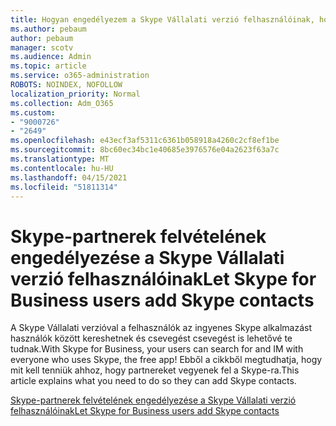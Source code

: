 ```yaml
---
title: Hogyan engedélyezem a Skype Vállalati verzió felhasználóinak, hogy kommunikáljanak a Skype-felhasználókkal?
ms.author: pebaum
author: pebaum
manager: scotv
ms.audience: Admin
ms.topic: article
ms.service: o365-administration
ROBOTS: NOINDEX, NOFOLLOW
localization_priority: Normal
ms.collection: Adm_O365
ms.custom:
- "9000726"
- "2649"
ms.openlocfilehash: e43ecf3af5311c6361b058918a4260c2cf8ef1be
ms.sourcegitcommit: 8bc60ec34bc1e40685e3976576e04a2623f63a7c
ms.translationtype: MT
ms.contentlocale: hu-HU
ms.lasthandoff: 04/15/2021
ms.locfileid: "51811314"
---
```

# <a name="let-skype-for-business-users-add-skype-contacts"></a><span data-ttu-id="67f67-102">Skype-partnerek felvételének engedélyezése a Skype Vállalati verzió felhasználóinak</span><span class="sxs-lookup"><span data-stu-id="67f67-102">Let Skype for Business users add Skype contacts</span></span>

<span data-ttu-id="67f67-103">A Skype Vállalati verzióval a felhasználók az ingyenes Skype alkalmazást használók között kereshetnek és csevegést csevegést is lehetővé te tudnak.</span><span class="sxs-lookup"><span data-stu-id="67f67-103">With Skype for Business, your users can search for and IM with everyone who uses Skype, the free app!</span></span> <span data-ttu-id="67f67-104">Ebből a cikkből megtudhatja, hogy mit kell tenniük ahhoz, hogy partnereket vegyenek fel a Skype-ra.</span><span class="sxs-lookup"><span data-stu-id="67f67-104">This article explains what you need to do so they can add Skype contacts.</span></span>

[<span data-ttu-id="67f67-105">Skype-partnerek felvételének engedélyezése a Skype Vállalati verzió felhasználóinak</span><span class="sxs-lookup"><span data-stu-id="67f67-105">Let Skype for Business users add Skype contacts</span></span>](https://docs.microsoft.com/skypeforbusiness/set-up-skype-for-business-online/let-skype-for-business-users-add-skype-contacts)